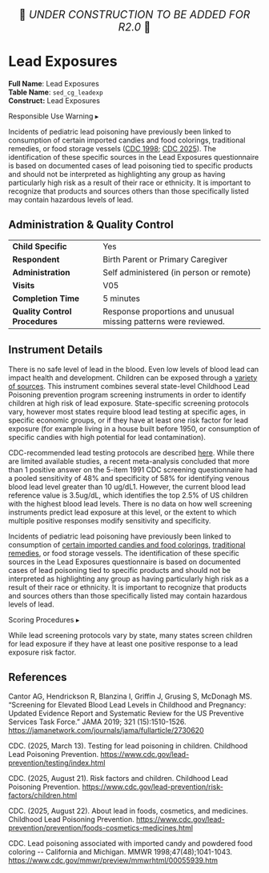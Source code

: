<p style="text-align: center; font-size: 1.5em;">🚧 <i>UNDER CONSTRUCTION TO BE ADDED FOR R2.0</i> 🚧 </p>

# Lead Exposures

**Full Name**: Lead Exposures       
**Table Name**: `sed_cg_leadexp`    
**Construct:** Lead Exposures   

<div id="alert" class="alert-banner" onclick="toggleCollapse(this)">
  <span class="emoji"><i class="fas fa-exclamation-circle"></i></span>
  <span class="text-with-link">
  <span class="text">Responsible Use Warning</span>
  <a class="anchor-link" href="#alert" title="Copy link">
  <i class="fa-solid fa-link"></i>
  </a>
  </span>
  <span class="arrow">▸</span>
</div>
<div class="alert-collapsible-content">
<p>Incidents of pediatric lead poisoning have previously been linked to consumption of certain imported candies and food colorings, traditional remedies, or food storage vessels (<a href="https://www.cdc.gov/mmwr/preview/mmwrhtml/00055939.htm">CDC 1998</a>; <a href="https://www.cdc.gov/lead-prevention/prevention/foods-cosmetics-medicines.html">CDC 2025</a>). The identification of these specific sources in the Lead Exposures questionnaire is based on documented cases of lead poisoning tied to specific products and should not be interpreted as highlighting any group as having particularly high risk as a result of their race or ethnicity. It is important to recognize that products and sources others than those specifically listed may contain hazardous levels of lead.</p>
</div>

## Administration & Quality Control

<table class="table-no-vertical-lines" style="width: 100%; border-collapse: collapse; table-layout: fixed;">
<tbody>
<tr><td><b>Child Specific</b></td>
<td>Yes </td></tr>
<tr><td><b>Respondent</b></td>
<td>Birth Parent or Primary Caregiver</td></tr>
<tr><td><b>Administration</b></td>
<td style="word-wrap: break-word; white-space: normal;">Self administered (in person or remote)</td></tr>
<tr><td><b>Visits</b></td>
<td>V05</td></tr>
<tr><td><b>Completion Time</b></td>
<td>5 minutes</td></tr>
<tr><td><b>Quality Control Procedures</b></td>
<td style="word-wrap: break-word; white-space: normal;">Response proportions and unusual missing patterns were reviewed.</td></tr>      
</tbody>
</table>

## Instrument Details

There is no safe level of lead in the blood. Even low levels of blood lead can impact health and development. Children can be exposed through a [variety of sources](https://www.cdc.gov/lead-prevention/risk-factors/children.html). This instrument combines several state-level Childhood Lead Poisoning prevention program screening instruments in order to identify children at high risk of lead exposure. State-specific screening protocols vary, however most states require blood lead testing at specific ages, in specific economic groups, or if they have at least one risk factor for lead exposure (for example living in a house built before 1950, or consumption of specific candies with high potential for lead contamination). 

CDC-recommended lead testing protocols are described [here](https://www.cdc.gov/lead-prevention/testing/index.html). While there are limited available studies, a recent meta-analysis concluded that more than 1 positive answer on the 5-item 1991 CDC screening questionnaire had a pooled sensitivity of 48% and specificity of 58% for identifying venous blood lead level greater than 10 ug/dL1. However, the current blood lead reference value is 3.5ug/dL, which identifies the top 2.5% of US children with the highest blood lead levels. There is no data on how well screening instruments predict lead exposure at this level, or the extent to which multiple positive responses modify sensitivity and specificity.

Incidents of pediatric lead poisoning have previously been linked to consumption of [certain imported candies and food colorings](https://www.cdc.gov/mmwr/preview/mmwrhtml/00055939.htm), [traditional remedies](https://www.cdc.gov/lead-prevention/prevention/foods-cosmetics-medicines.html), or food storage vessels. The identification of these specific sources in the Lead Exposures questionnaire is based on documented cases of lead poisoning tied to specific products and should not be interpreted as highlighting any group as having particularly high risk as a result of their race or ethnicity. It is important to recognize that products and sources others than those specifically listed may contain hazardous levels of lead.

<div id="scoring" class="table-banner" onclick="toggleCollapse(this)">
  <span class="emoji"><i class="fa fa-calculator"></i></span>
  <span class="text-with-link">
  <span class="text">Scoring Procedures</span>
  <a class="anchor-link" href="#scoring" title="Copy link">
  <i class="fa-solid fa-link"></i>
  </a>
  </span>
  <span class="arrow">▸</span>
</div>
<div class="collapsible-content">
<p>While lead screening protocols vary by state, many states screen children for lead exposure if they have at least one positive response to a lead exposure risk factor.</p>
</div>

## References

<div class="references"> 
<p>Cantor AG, Hendrickson R, Blanzina I, Griffin J, Grusing S, McDonagh MS. “Screening for Elevated Blood Lead Levels in Childhood and Pregnancy: Updated Evidence Report and Systematic Review for the US Preventive Services Task Force.” JAMA 2019; 321 (15):1510-1526. <a href="https://jamanetwork.com/journals/jama/fullarticle/2730620">https://jamanetwork.com/journals/jama/fullarticle/2730620</a><p>
<p>CDC. (2025, March 13). Testing for lead poisoning in children. Childhood Lead Poisoning Prevention. <a href="hhttps://www.cdc.gov/lead-prevention/testing/index.html">https://www.cdc.gov/lead-prevention/testing/index.html</a></p> 
<p>CDC. (2025, August 21). Risk factors and children. Childhood Lead Poisoning Prevention. <a href="https://www.cdc.gov/lead-prevention/risk-factors/children.html">https://www.cdc.gov/lead-prevention/risk-factors/children.html</a></p> 
<p>CDC. (2025, August 22). About lead in foods, cosmetics, and medicines. Childhood Lead Poisoning Prevention. <a href="https://www.cdc.gov/lead-prevention/prevention/foods-cosmetics-medicines.html">https://www.cdc.gov/lead-prevention/prevention/foods-cosmetics-medicines.html</a></p> 
<p>CDC. Lead poisoning associated with imported candy and powdered food coloring -- California and Michigan. MMWR 1998;47(48);1041-1043. <a href="https://www.cdc.gov/mmwr/preview/mmwrhtml/00055939.htm">https://www.cdc.gov/mmwr/preview/mmwrhtml/00055939.htm</a></p>  
</div>
<br>




